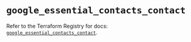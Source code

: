 # `google_essential_contacts_contact`

Refer to the Terraform Registry for docs: [`google_essential_contacts_contact`](https://registry.terraform.io/providers/hashicorp/google/6.34.1/docs/resources/essential_contacts_contact).
